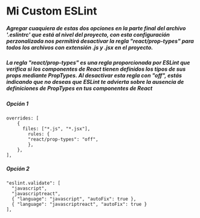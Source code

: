 # Mi Custom ESLint

##### Agregar cuaquiera de estas dos opciones en la parte final del archivo '.eslintrc' que está al nivel del proyecto, con esta configuración perzonalizada nos permitirá desactivar la regla "react/prop-types" para todos los archivos con extensión .js y .jsx en el proyecto.

##### La regla "react/prop-types" es una regla proporcionada por ESLint que verifica si los componentes de React tienen definidos los tipos de sus props mediante PropTypes. Al desactivar esta regla con "off", estás indicando que no deseas que ESLint te advierta sobre la ausencia de definiciones de PropTypes en tus componentes de React

##### Opción 1

    overrides: [
        {
          files: ["*.js", "*.jsx"],
            rules: {
            "react/prop-types": "off",
            },
        },
    ],

##### Opción 2

    "eslint.validate": [
      "javascript",
      "javascriptreact",
      { "language": "javascript", "autoFix": true },
      { "language": "javascriptreact", "autoFix": true }
    ],
